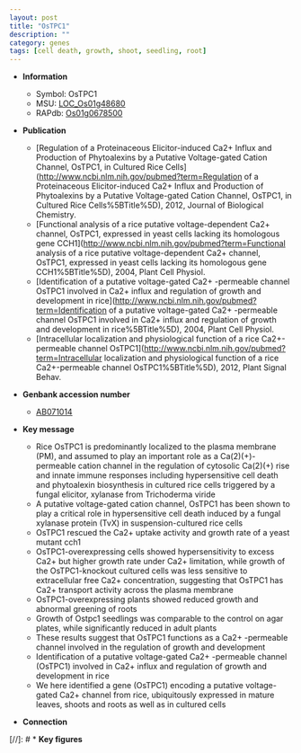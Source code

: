 ```yaml
---
layout: post
title: "OsTPC1"
description: ""
category: genes
tags: [cell death, growth, shoot, seedling, root]
---
```


* **Information**  
    + Symbol: OsTPC1  
    + MSU: [LOC_Os01g48680](http://rice.uga.edu/cgi-bin/ORF_infopage.cgi?orf=LOC_Os01g48680)  
    + RAPdb: [Os01g0678500](https://rapdb.dna.affrc.go.jp/locus/?name=Os01g0678500)  

* **Publication**  
    + [Regulation of a Proteinaceous Elicitor-induced Ca2+ Influx and Production of Phytoalexins by a Putative Voltage-gated Cation Channel, OsTPC1, in Cultured Rice Cells](http://www.ncbi.nlm.nih.gov/pubmed?term=Regulation of a Proteinaceous Elicitor-induced Ca2+ Influx and Production of Phytoalexins by a Putative Voltage-gated Cation Channel, OsTPC1, in Cultured Rice Cells%5BTitle%5D), 2012, Journal of Biological Chemistry.
    + [Functional analysis of a rice putative voltage-dependent Ca2+ channel, OsTPC1, expressed in yeast cells lacking its homologous gene CCH1](http://www.ncbi.nlm.nih.gov/pubmed?term=Functional analysis of a rice putative voltage-dependent Ca2+ channel, OsTPC1, expressed in yeast cells lacking its homologous gene CCH1%5BTitle%5D), 2004, Plant Cell Physiol.
    + [Identification of a putative voltage-gated Ca2+ -permeable channel OsTPC1 involved in Ca2+ influx and regulation of growth and development in rice](http://www.ncbi.nlm.nih.gov/pubmed?term=Identification of a putative voltage-gated Ca2+ -permeable channel OsTPC1 involved in Ca2+ influx and regulation of growth and development in rice%5BTitle%5D), 2004, Plant Cell Physiol.
    + [Intracellular localization and physiological function of a rice Ca2+-permeable channel OsTPC1](http://www.ncbi.nlm.nih.gov/pubmed?term=Intracellular localization and physiological function of a rice Ca2+-permeable channel OsTPC1%5BTitle%5D), 2012, Plant Signal Behav.

* **Genbank accession number**  
    + [AB071014](http://www.ncbi.nlm.nih.gov/nuccore/AB071014)

* **Key message**  
    + Rice OsTPC1 is predominantly localized to the plasma membrane (PM), and assumed to play an important role as a Ca(2)(+)-permeable cation channel in the regulation of cytosolic Ca(2)(+) rise and innate immune responses including hypersensitive cell death and phytoalexin biosynthesis in cultured rice cells triggered by a fungal elicitor, xylanase from Trichoderma viride
    + A putative voltage-gated cation channel, OsTPC1 has been shown to play a critical role in hypersensitive cell death induced by a fungal xylanase protein (TvX) in suspension-cultured rice cells
    + OsTPC1 rescued the Ca2+ uptake activity and growth rate of a yeast mutant cch1
    + OsTPC1-overexpressing cells showed hypersensitivity to excess Ca2+ but higher growth rate under Ca2+ limitation, while growth of the OsTPC1-knockout cultured cells was less sensitive to extracellular free Ca2+ concentration, suggesting that OsTPC1 has Ca2+ transport activity across the plasma membrane
    + OsTPC1-overexpressing plants showed reduced growth and abnormal greening of roots
    + Growth of Ostpc1 seedlings was comparable to the control on agar plates, while significantly reduced in adult plants
    + These results suggest that OsTPC1 functions as a Ca2+ -permeable channel involved in the regulation of growth and development
    + Identification of a putative voltage-gated Ca2+ -permeable channel (OsTPC1) involved in Ca2+ influx and regulation of growth and development in rice
    + We here identified a gene (OsTPC1) encoding a putative voltage-gated Ca2+ channel from rice, ubiquitously expressed in mature leaves, shoots and roots as well as in cultured cells

* **Connection**  

[//]: # * **Key figures**  


